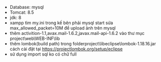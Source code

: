 * Database: mysql 
* Tomcat: 8.5
* jdk: 8
* xampp tìm my.ini trong kế bên phải mysql start sửa max_allowed_packet=10M để upload ảnh trên mysql
* thêm activition-1.1,avax.mail-1.6.2,javax.mail-api-1.6.2 vào thư mục project\web\WEB-INF\lib
* thêm lombok(build path) trong folderproject\libeclipse\lombok-1.18.16.jar cách cài đặt tại https://projectlombok.org/setup/eclipse
* sử dụng import sql ko có chữ full

